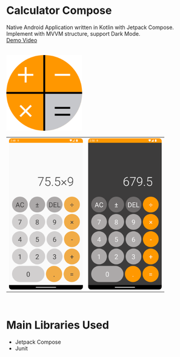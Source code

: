 # Calculator Compose
Native Android Application written in Kotlin with Jetpack Compose.  
Implement with MVVM structure, support Dark Mode.  
[Demo Video](https://youtu.be/0bS521RH5P0)  
<br>

<img src="https://github.com/gy6543721/Calculator/blob/main/app/src/main/res/playstore.png" height="200"/>

<br>
<table>
	<tr>
		<td>
			<img src="https://raw.githubusercontent.com/gy6543721/Calculator/main/pictures/001.png" height="400"/>
		</td>
		<td>
			<img src="https://raw.githubusercontent.com/gy6543721/Calculator/main/pictures/002.png" height="400"/>
		</td>
	</tr>
<table>
<br>

# Main Libraries Used
* Jetpack Compose
* Junit